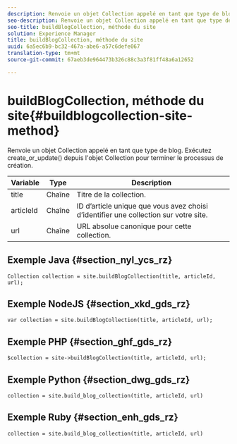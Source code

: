 ```yaml
---
description: Renvoie un objet Collection appelé en tant que type de blog. Exécutez create_or_update() depuis l'objet Collection pour terminer le processus de création.
seo-description: Renvoie un objet Collection appelé en tant que type de blog. Exécutez create_or_update() depuis l'objet Collection pour terminer le processus de création.
seo-title: buildBlogCollection, méthode du site
solution: Experience Manager
title: buildBlogCollection, méthode du site
uuid: 6a5ec6b9-bc32-467a-abe6-a57c6defe067
translation-type: tm+mt
source-git-commit: 67aeb3de964473b326c88c3a3f81ff48a6a12652

---
```



# buildBlogCollection, méthode du site{#buildblogcollection-site-method}

Renvoie un objet Collection appelé en tant que type de blog. Exécutez create_or_update() depuis l'objet Collection pour terminer le processus de création.

| Variable | Type | Description |
|--- |--- |--- |
| title | Chaîne | Titre de la collection. |
| articleId | Chaîne | ID d’article unique que vous avez choisi d’identifier une collection sur votre site. |
| url | Chaîne | URL absolue canonique pour cette collection. |

## Exemple Java {#section_nyl_ycs_rz}

```
Collection collection = site.buildBlogCollection(title, articleId, url); 
```

## Exemple NodeJS {#section_xkd_gds_rz}

```
var collection = site.buildBlogCollection(title, articleId, url); 
```

## Exemple PHP {#section_ghf_gds_rz}

```
$collection = site->buildBlogCollection(title, articleId, url); 
```

## Exemple Python {#section_dwg_gds_rz}

```
collection = site.build_blog_collection(title, articleId, url) 
```

## Exemple Ruby {#section_enh_gds_rz}

```
collection = site.build_blog_collection(title, articleId, url) 
```

